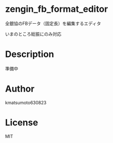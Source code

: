 # zengin_fb_format_editor
全銀協のFBデータ（固定長）を編集するエディタ

いまのところ総振にのみ対応

# Description

準備中

# Author
kmatsumoto630823

# License
MIT
